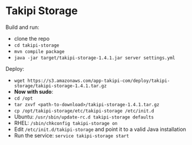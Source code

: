 Takipi Storage
==============

Build and run:
- clone the repo
- `cd takipi-storage`
- `mvn compile package`
- `java -jar target/takipi-storage-1.4.1.jar server settings.yml`

Deploy:
- `wget https://s3.amazonaws.com/app-takipi-com/deploy/takipi-storage/takipi-storage-1.4.1.tar.gz`
- **Now with sudo**:
- `cd /opt`
- `tar zxvf <path-to-download>/takipi-storage-1.4.1.tar.gz` 
- `cp /opt/takipi-storage/etc/takipi-storage /etc/init.d`
- Ubuntu: `/usr/sbin/update-rc.d takipi-storage defaults`
- RHEL: `/sbin/chkconfig takipi-storage on`
- Edit `/etc/init.d/takipi-storage` and point it to a valid Java installation
- Run the service: `service takipi-storage start`
